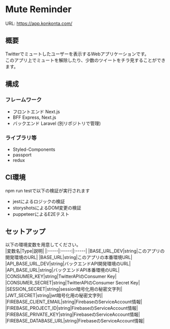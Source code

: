 # Mute Reminder
URL: https://app.konkonta.com/

## 概要
Twitterでミュートしたユーザーを表示するWebアプリケーションです。  
このアプリ上でミュートを解除したり、少数のツイートをチラ見することができます。  

## 構成
### フレームワーク
- フロントエンド Next.js
- BFF Express, Next.js
- バックエンド Laravel (別リポジトリで管理)

### ライブラリ等
- Styled-Components 
- passport
- redux


## CI環境
npm run testで以下の検証が実行されます  
- jestによるロジックの検証
- storyshotsによるDOM変更の検証
- puppeteerによるE2Eテスト

## セットアップ
以下の環境変数を用意してください。  
|変数名|Type|説明|
|:-----|:-----:|:-----|
|BASE_URL_DEV|string|このアプリの開発環境のURL|
|BASE_URL|string|このアプリの本番環境URL|
|API_BASE_URL_DEV|string|バックエンドAPI開発環境のURL|
|API_BASE_URL|string|バックエンドAPI本番環境のURL|
|CONSUMER_KEY|string|TwitterAPIのConsumer Key|
|CONSUMER_SECRET|string|TwitterAPIのConsumer Secret Key|
|SESSION_SECRET|string|session暗号化用の秘密文字列|
|JWT_SECRET|string|jwt暗号化用の秘密文字列|
|FIREBASE_CLIENT_EMAIL|string|FirebaseのServiceAccount情報|
|FIREBASE_PROJECT_ID|string|FirebaseのServiceAccount情報|
|FIREBASE_PRIVATE_KEY|string|FirebaseのServiceAccount情報|
|FIREBASE_DATABASE_URL|string|FirebaseのServiceAccount情報|
